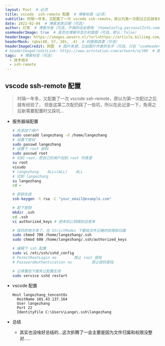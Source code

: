 ```yaml
---
layout: Post  # 必须
title: vscode  ssh-remote 配置  # 博客标题（必须）
subtitle: 时隔一年多，又配置了一次 vscode ssh-remote，原以为第一次配过之后就有经验了， 但是这第二次配仍踩了一些坑，所以在此记录一下，免得之后新需要配置时又踩坑...  # 博客副标题（可选）
date: 2022-02-04  # 博客发表日期（可选）
author: 烂笑  # 博客作者（可选，不填的话会使用 `themeConfig.personalInfo.name`）
useHeaderImage: true  # 是否在博客中显示封面图（可选，默认：false）
headerImage: https://images.weserv.nl/?url=https://article.biliimg.com/bfs/article/77c86927414b9769f67b86e300cfcfca0b0521ea.png  # 博客封面图（必须，即使上一项选了 false，因为图片也需要在首页显示）
headerMask: rgba(40, 57, 101, .4)  # 封面图遮罩（可选）
headerImageCredit: 网图  # 图片来源，比如图片作者的名字（可选，只在 "useHeaderImage: true" 时有效）
# headerImageCreditLink: https://www.artstation.com/artwork/nLY0K  # 图片来源的链接（可选，只在 "useHeaderImage: true" 时有效）
tags:  # 博客标签（可选）
  - 技术相关
  - ssh-remote
---
```

## vscode  ssh-remote 配置

> 时隔一年多，又配置了一次 vscode ssh-remote，原以为第一次配过之后就有经验了， 但是这第二次配仍踩了一些坑，所以在此记录一下，免得之后新需要配置时又踩坑...

- 服务器端配置

  ```bash
  # 先添加个用户
  sudo useradd langezhang -d /home/langezhang 
  # 设置下密码
  sudo passwd langezhang
  # 设置下 root 密码
  sudo passwd root
  # 切到 root，把自己的用户加到 root 列表里
  su root
  visudo
  # langezhang    ALL=(ALL)    ALL
  # 切到 langezhang
  su langezhang
  cd ~
  
  # 密钥生成
  ssh-keygen -t rsa -C "your_email@example.com"
  
  # 配下密钥
  mkdir .ssh
  cd .ssh
  vi authorized_keys # 把本机公钥搞到这里来
  
  # 踩坑的地方来了，在 StrictModes 下要给文件正确的权限和归属
  sudo chmod 700 /home/langezhang/.ssh
  sudo chmod 600 /home/langezhang/.ssh/authorized_keys
  
  # 编辑下 ssh 配置
  sudo vi /etc/ssh/sshd_config
  # PermitRootLogin no        禁止 root 登陆
  # PasswordAuthentication no         禁止密码登陆
  
  # 记得重启下服务让配置生效
  sudo service sshd restart
  ```

- vscode 配置

  ```
  Host langezhang_tencentOs
    HostName 101.43.137.164
    User langezhang
    Port 22
    IdentityFile C:\Users\Lange\.ssh\langezhang
  ```

- 总结
  - 其实也没啥好总结的...这次折腾了一会主要是因为文件归属和权限没整对.....



